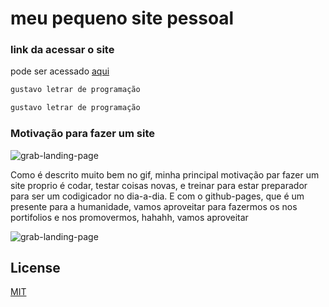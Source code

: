 # meu pequeno site pessoal



### link da acessar o site
pode ser acessado [aqui](https://gustavogarciapereira.github.io/gustavo_pereia.github.io/)


```bash
gustavo letrar de programação
```
```zsh
gustavo letrar de programação
```

### Motivação para fazer um site
![grab-landing-page](https://media.giphy.com/media/E6jscXfv3AkWQ/giphy.gif)

Como é descrito muito bem no gif, minha principal motivação par fazer um site proprio é codar,
testar coisas novas, e treinar para estar preparador para ser um codigicador no dia-a-dia.
E com o github-pages, que é um presente para a humanidade, vamos aproveitar para fazermos os nos portifolios e nos promovermos, hahahh, vamos aproveitar




![grab-landing-page](https://i.pinimg.com/originals/80/fb/20/80fb20a4778ca8143bc26a8eb78492ee.gif)



## License
[MIT](https://choosealicense.com/licenses/mit/)

